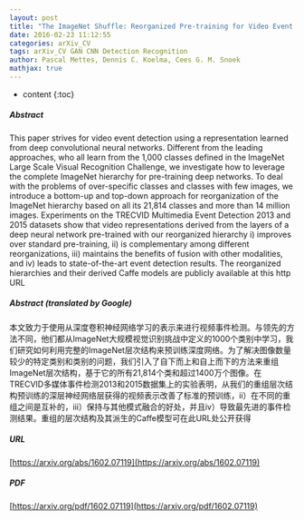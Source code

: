 ```yaml
---
layout: post
title: "The ImageNet Shuffle: Reorganized Pre-training for Video Event Detection"
date: 2016-02-23 11:12:55
categories: arXiv_CV
tags: arXiv_CV GAN CNN Detection Recognition
author: Pascal Mettes, Dennis C. Koelma, Cees G. M. Snoek
mathjax: true
---
```


* content
{:toc}

##### Abstract
This paper strives for video event detection using a representation learned from deep convolutional neural networks. Different from the leading approaches, who all learn from the 1,000 classes defined in the ImageNet Large Scale Visual Recognition Challenge, we investigate how to leverage the complete ImageNet hierarchy for pre-training deep networks. To deal with the problems of over-specific classes and classes with few images, we introduce a bottom-up and top-down approach for reorganization of the ImageNet hierarchy based on all its 21,814 classes and more than 14 million images. Experiments on the TRECVID Multimedia Event Detection 2013 and 2015 datasets show that video representations derived from the layers of a deep neural network pre-trained with our reorganized hierarchy i) improves over standard pre-training, ii) is complementary among different reorganizations, iii) maintains the benefits of fusion with other modalities, and iv) leads to state-of-the-art event detection results. The reorganized hierarchies and their derived Caffe models are publicly available at this http URL

##### Abstract (translated by Google)
本文致力于使用从深度卷积神经网络学习的表示来进行视频事件检测。与领先的方法不同，他们都从ImageNet大规模视觉识别挑战中定义的1000个类别中学习，我们研究如何利用完整的ImageNet层次结构来预训练深度网络。为了解决图像数量较少的特定类别和类别的问题，我们引入了自下而上和自上而下的方法来重组ImageNet层次结构，基于它的所有21,814个类和超过1400万个图像。在TRECVID多媒体事件检测2013和2015数据集上的实验表明，从我们的重组层次结构预训练的深层神经网络层获得的视频表示改善了标准的预训练，ii）在不同的重组之间是互补的，iii）保持与其他模式融合的好处，并且iv）导致最先进的事件检测结果。重组的层次结构及其派生的Caffe模型可在此URL处公开获得

##### URL
[https://arxiv.org/abs/1602.07119](https://arxiv.org/abs/1602.07119)

##### PDF
[https://arxiv.org/pdf/1602.07119](https://arxiv.org/pdf/1602.07119)

